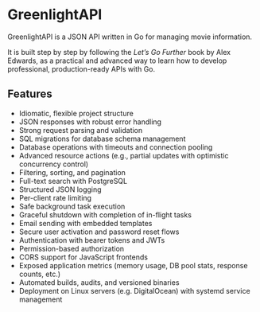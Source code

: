 # GreenlightAPI

GreenlightAPI is a JSON API written in Go for managing movie information.

It is built step by step by following the _Let’s Go Further_ book by Alex Edwards, as a practical and advanced way to learn how to develop professional, production-ready APIs with Go.

## Features

- Idiomatic, flexible project structure
- JSON responses with robust error handling
- Strong request parsing and validation
- SQL migrations for database schema management
- Database operations with timeouts and connection pooling
- Advanced resource actions (e.g., partial updates with optimistic concurrency control)
- Filtering, sorting, and pagination
- Full-text search with PostgreSQL
- Structured JSON logging
- Per-client rate limiting
- Safe background task execution
- Graceful shutdown with completion of in-flight tasks
- Email sending with embedded templates
- Secure user activation and password reset flows
- Authentication with bearer tokens and JWTs
- Permission-based authorization
- CORS support for JavaScript frontends
- Exposed application metrics (memory usage, DB pool stats, response counts, etc.)
- Automated builds, audits, and versioned binaries
- Deployment on Linux servers (e.g. DigitalOcean) with systemd service management
